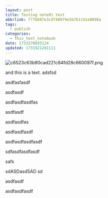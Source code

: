 ```yaml
---
layout: post
title: Testing note01 test
abbrlink: f776607e3c9f40979e5b7b1141e0898a
tags:
  - publish
categories:
  - This_test_notebook
date: 1731570893124
updated: 1731921281111
---
```


![c8523c63b90cad221c84fd28c660097f.png](/resources/2068b80be17f48318ab5c14ace1aa92f.png)

and this is a text.
adsfsd

asdfasfasdf

asdfasdf

asdfasdfasdfas

asdfasdf

asdfasdfas

asdfasdfasdf

asdfasdfasdfasdf

sdfasdfasdfasdf

safs

sdASDasdSAD
sd

asdfasdf

asdfasdfasdf
